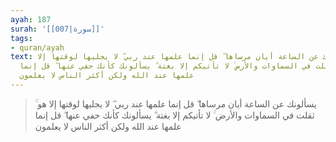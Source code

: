 ```yaml
---
ayah: 187
surah: '[[007|سورة]]'
tags:
- quran/ayah
text: يسألونك عن الساعة أيان مرساها ۖ قل إنما علمها عند ربي ۖ لا يجليها لوقتها إلا
  هو ۚ ثقلت في السماوات والأرض ۚ لا تأتيكم إلا بغتة ۗ يسألونك كأنك حفي عنها ۖ قل إنما
  علمها عند الله ولكن أكثر الناس لا يعلمون
---
```

> يسألونك عن الساعة أيان مرساها ۖ قل إنما علمها عند ربي ۖ لا يجليها لوقتها إلا هو ۚ ثقلت في السماوات والأرض ۚ لا تأتيكم إلا بغتة ۗ يسألونك كأنك حفي عنها ۖ قل إنما علمها عند الله ولكن أكثر الناس لا يعلمون
